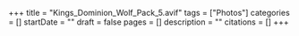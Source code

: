 +++
title = "Kings_Dominion_Wolf_Pack_5.avif"
tags = ["Photos"]
categories = []
startDate = ""
draft = false
pages = []
description = ""
citations = []
+++
